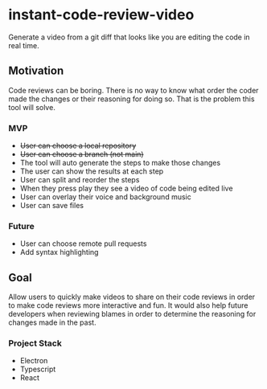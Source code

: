 # instant-code-review-video
Generate a video from a git diff that looks like you are editing the code in real time.

## Motivation
Code reviews can be boring. There is no way to know what order the coder made the changes or their reasoning for doing so. That is the problem this tool will solve.

### MVP
* ~~User can choose a local repository~~
* ~~User can choose a branch (not main)~~
* The tool will auto generate the steps to make those changes
* The user can show the results at each step
* User can split and reorder the steps
* When they press play they see a video of code being edited live
* User can overlay their voice and background music
* User can save files

### Future
* User can choose remote pull requests
* Add syntax highlighting

## Goal
Allow users to quickly make videos to share on their code reviews in order to make code reviews more interactive and fun. It would also help future developers when reviewing blames in order to determine the reasoning for changes made in the past.

### Project Stack
* Electron
* Typescript
* React
